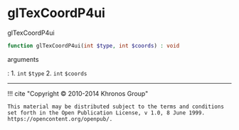 # glTexCoordP4ui
glTexCoordP4ui

```php
function glTexCoordP4ui(int $type, int $coords) : void
```



arguments

:    1. `int` `$type` 
    2. `int` `$coords` 



---
     

!!! cite "Copyright © 2010-2014 Khronos Group"

    This material may be distributed subject to the terms and conditions set forth in the Open Publication License, v 1.0, 8 June 1999. https://opencontent.org/openpub/.